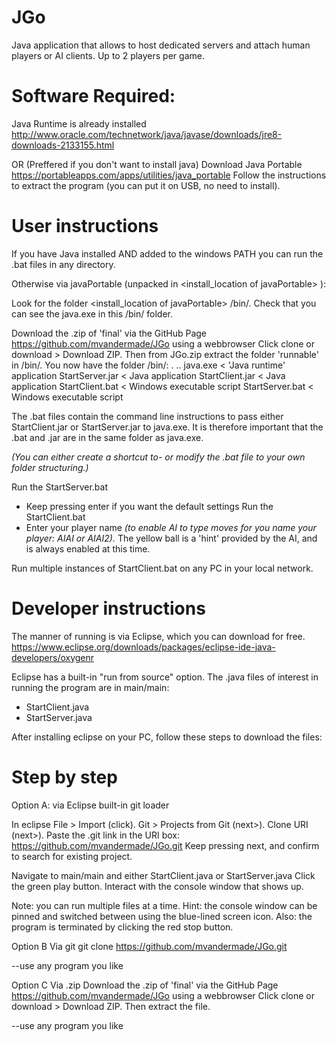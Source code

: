 ﻿# JGo
Java application that allows to host dedicated servers and attach human players or AI clients. Up to 2 players per game.

# Software Required:
Java Runtime is already installed
http://www.oracle.com/technetwork/java/javase/downloads/jre8-downloads-2133155.html

OR (Preffered if you don't want to install java)
Download Java Portable
https://portableapps.com/apps/utilities/java_portable
Follow the instructions to extract the program (you can put it on USB, no need to install).

# User instructions
If you have Java installed AND added to the windows PATH you can run the .bat files in any directory.

Otherwise via javaPortable (unpacked in <install_location of javaPortable> ):

Look for the folder <install_location of javaPortable> /bin/.
Check that you can see the java.exe in this /bin/ folder.

Download the .zip of 'final' via the GitHub Page https://github.com/mvandermade/JGo using a webbrowser
Click clone or download > Download ZIP. 
Then from JGo.zip extract the folder 'runnable' in /bin/.
You now have the folder /bin/:
.
..
<other files>
java.exe         < 'Java runtime' application 
StartServer.jar  < Java application
StartClient.jar  < Java application
StartClient.bat  < Windows executable script
StartServer.bat  < Windows executable script
<other files>
  
The .bat files contain the command line instructions to pass either StartClient.jar or StartServer.jar to java.exe.
It is therefore important that the .bat and .jar are in the same folder as java.exe.

*(You can either create a shortcut to- or modify the .bat file to your own folder structuring.)*

Run the StartServer.bat
- Keep pressing enter if you want the default settings
Run the StartClient.bat
- Enter your player name
*(to enable AI to type moves for you name your player: AIAI or AIAI2).*
The yellow ball is a 'hint' provided by the AI, and is always enabled at this time.

Run multiple instances of StartClient.bat on any PC in your local network.

# Developer instructions

The manner of running is via Eclipse, which you can download for free.
https://www.eclipse.org/downloads/packages/eclipse-ide-java-developers/oxygenr

Eclipse has a built-in "run from source" option.
The .java files of interest in running the program are in main/main:
- StartClient.java
- StartServer.java

After installing eclipse on your PC, follow these steps to download the files:

# Step by step
Option A: via Eclipse built-in git loader

In eclipse
File > Import (click). Git > Projects from Git (next>). Clone URI (next>).
Paste the .git link in the URI box: https://github.com/mvandermade/JGo.git
Keep pressing next, and confirm to search for existing project.

Navigate to main/main and either StartClient.java or StartServer.java
Click the green play button.
Interact with the console window that shows up.

Note: you can run multiple files at a time.
Hint: the console window can be pinned and switched between using the blue-lined screen icon.
Also: the program is terminated by clicking the red stop button.


Option B Via git
git clone https://github.com/mvandermade/JGo.git

--use any program you like

Option C Via .zip
Download the .zip of 'final' via the GitHub Page https://github.com/mvandermade/JGo using a webbrowser
Click clone or download > Download ZIP. Then extract the file.

--use any program you like
